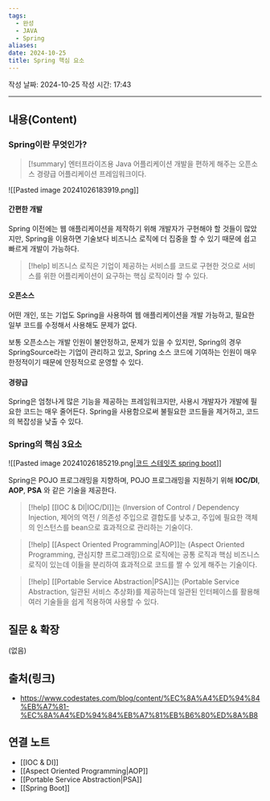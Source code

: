 ```yaml
---
tags:
  - 완성
  - JAVA
  - Spring
aliases: 
date: 2024-10-25
title: Spring 핵심 요소
---
```

작성 날짜: 2024-10-25
작성 시간: 17:43


----
## 내용(Content)

### Spring이란 무엇인가?

>[!summary]
>엔터프라이즈용 Java 어플리케이션 개발을 편하게 해주는 오픈소스 경량급 어플리케이션 프레임워크이다.


![[Pasted image 20241026183919.png]]

#### 간편한 개발

Spring 이전에는 웹 애플리케이션을 제작하기 위해  개발자가 구현해야 할 것들이 많았지만, Spring을 이용하면 기술보다 비즈니스 로직에 더 집중을 할 수 있기 때문에 쉽고 빠르게 개발이 가능하다.

>[!help]
> 비즈니스 로직은 기업이 제공하는 서비스를 코드로 구현한 것으로 서비스를 위한 어플리케이션이 요구하는 핵심 로직이라 할 수 있다.

#### 오픈소스

어떤 개인, 또는 기업도 Spring을 사용하여 웹 애플리케이션을 개발 가능하고, 필요한 일부 코드를 수정해서 사용해도 문제가 없다.

보통 오픈소스는 개발 인원이 불안정하고, 문제가 있을 수 있지만, Spring의 경우 SpringSource라는 기업이 관리하고 있고, Spring 소스 코드에 기여하는 인원이 매우 한정적이기 때문에 안정적으로 운영할 수 있다.

#### 경량급

Spring은 엄청나게 많은 기능을 제공하는 프레임워크지만, 사용시 개발자가 개발에 필요한 코드는 매우 줄어든다. Spring을 사용함으로써 불필요한 코드들을 제거하고, 코드의 복잡성을 낮출 수 있다.

### Spring의 핵심 3요소

![[Pasted image 20241026185219.png|[코드 스테잇츠 spring boot](https://www.codestates.com/blog/content/%EC%8A%A4%ED%94%84%EB%A7%81-%EC%8A%A4%ED%94%84%EB%A7%81%EB%B6%80%ED%8A%B8)]]


Spring은 POJO 프로그래밍을 지향하며, POJO 프로그래밍을 지원하기 위해 **IOC/DI**, **AOP**, **PSA** 와 같은 기술을 제공한다.

>[!help]
>[[IOC & DI|IOC/DI]]는 (Inversion of Control / Dependency Injection, 제어의 역전 / 의존성 주입으로 결합도를 낮추고, 주입에 필요한 객체의 인스턴스를 bean으로 효과적으로 관리하는 기술이다.

>[!help]
>[[Aspect Oriented Programming|AOP]]는 (Aspect Oriented Programming, 관심지향 프로그래밍)으로 로직에는 공통 로직과 핵심 비즈니스 로직이 있는데 이들을 분리하여 효과적으로 코드를 짤 수 있게 해주는 기술이다.

>[!help]
>[[Portable Service Abstraction|PSA]]는 (Portable Service Abstraction, 일관된 서비스 추상화)를 제공하는데 일관된 인터페이스를 활용해 여러 기술들을 쉽게 적용하여 사용할 수 있다.



## 질문 & 확장

(없음)

## 출처(링크)

- https://www.codestates.com/blog/content/%EC%8A%A4%ED%94%84%EB%A7%81-%EC%8A%A4%ED%94%84%EB%A7%81%EB%B6%80%ED%8A%B8

## 연결 노트

- [[IOC & DI]]
- [[Aspect Oriented Programming|AOP]]
- [[Portable Service Abstraction|PSA]]
- [[Spring Boot]]

